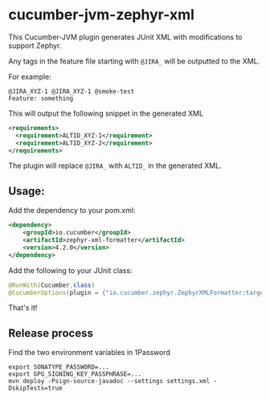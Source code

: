# cucumber-jvm-zephyr-xml

This Cucumber-JVM plugin generates JUnit XML with modifications to support Zephyr.

Any tags in the feature file starting with `@JIRA_` will be outputted to the XML.

For example:

```gherkin
@JIRA_XYZ-1 @JIRA_XYZ-1 @smoke-test
Feature: something
```

This will output the following snippet in the generated XML

```xml
<requirements>
  <requirement>ALTID_XYZ-1</requirement>
  <requirement>ALTID_XYZ-2</requirement>
</requirements>
```

The plugin will replace `@JIRA_` with `ALTID_` in the generated XML.
  
## Usage:

Add the dependency to your pom.xml:

```xml
<dependency>
    <groupId>io.cucumber</groupId>
    <artifactId>zephyr-xml-formatter</artifactId>
    <version>4.2.0</version>
</dependency>
```

Add the following to your JUnit class:

```java
@RunWith(Cucumber.class)
@CucumberOptions(plugin = {"io.cucumber.zephyr.ZephyrXMLFormatter:target/zephyr.xml"})
```

That's it!

## Release process

Find the two environment variables in 1Password

    export SONATYPE_PASSWORD=...
    export GPG_SIGNING_KEY_PASSPHRASE=...
	mvn deploy -Psign-source-javadoc --settings settings.xml -DskipTests=true

